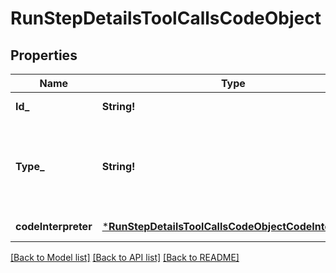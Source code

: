 # RunStepDetailsToolCallsCodeObject

## Properties
Name | Type | Description | Notes
------------ | ------------- | ------------- | -------------
**Id_** | **String!** | The ID of the tool call. | [default to null]
**Type_** | **String!** | The type of tool call. This is always going to be &#x60;code_interpreter&#x60; for this type of tool call. | [default to null]
**codeInterpreter** | [***RunStepDetailsToolCallsCodeObjectCodeInterpreter**](RunStepDetailsToolCallsCodeObject_code_interpreter.md) |  | [default to null]

[[Back to Model list]](../README.md#documentation-for-models) [[Back to API list]](../README.md#documentation-for-api-endpoints) [[Back to README]](../README.md)



